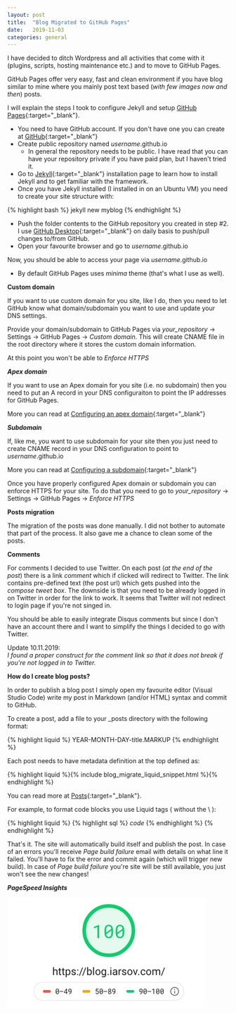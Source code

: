 ```yaml
---
layout: post
title:  "Blog Migrated to GitHub Pages"
date:   2019-11-03
categories: general
---
```


I have decided to ditch Wordpress and all activities that come with it (plugins, scripts, hosting maintenance etc.) and to move to GitHub Pages.

GitHub Pages offer very easy, fast and clean environment if you have blog similar to mine where you mainly post text based (_with few images now and then_) posts.

I will explain the steps I took to configure Jekyll and setup [GitHub Pages](https://pages.github.com){:target="_blank"}.

* You need to have GitHub account. If you don't have one you can create at [GitHub](https://github.com){:target="_blank"}
* Create public repository named _username_.github.io
    * In general the repository needs to be public. I have read that you can have your repository private if you have paid plan, but I haven't tried it.
* Go to [Jekyll](https://jekyllrb.com/docs/installation){:target="_blank"} installation page to learn how to install Jekyll and to get familiar with the framework.
* Once you have Jekyll installed (I installed in on an Ubuntu VM) you need to create your site structure with:

{% highlight bash %}
jekyll new myblog
{% endhighlight %}

* Push the folder contents to the GitHub repository you created in step #2. I use [GitHub Desktop](https://desktop.github.com){:target="_blank"} on daily basis to push/pull changes to/from GitHub.
* Open your favourite browser and go to _username_.github.io

Now, you should be able to access your page via _username_.github.io

* By default GitHub Pages uses _minima_ theme (that's what I use as well).

**Custom domain**

If you want to use custom domain for you site, like I do, then you need to let GitHub know what domain/subdomain you want to use and update your DNS settings.

Provide your domain/subdomain to GitHub Pages via _your\_repository_ -> Settings -> GitHub Pages -> _Custom domain_. This will create CNAME file in the root directory where it stores the custom domain information.

At this point you won't be able to _Enforce HTTPS_

***Apex domain***

If you want to use an Apex domain for you site (i.e. no subdomain) then you need to put an A record in your DNS configuraiton to point the IP addresses for GitHub Pages.

More you can read at [Configuring an apex domain](https://help.github.com/en/github/working-with-github-pages/managing-a-custom-domain-for-your-github-pages-site#configuring-an-apex-domain){:target="_blank"}

***Subdomain***

If, like me, you want to use subdomain for your site then you just need to create CNAME record in your DNS configuration to point to _username_.github.io

More you can read at [Configuring a subdomain](https://help.github.com/en/github/working-with-github-pages/managing-a-custom-domain-for-your-github-pages-site#configuring-a-subdomain){:target="_blank"}

Once you have properly configured Apex domain or subdomain you can enforce HTTPS for your site. To do that you need to go to _your\_repository_ -> Settings -> GitHub Pages -> _Enforce HTTPS_

**Posts migration**

The migration of the posts was done manually. I did not bother to automate that part of the process. It also gave me a chance to clean some of the posts.

**Comments**

For comments I decided to use Twitter. On each post (_at the end of the post_) there is a link _comment_ which if clicked will redirect to Twitter. The link contains pre-defined text (the post url) which gets pushed into the _compose tweet box_. <span class="crossed-text">The downside is that you need to be already logged in on Twitter in order for the link to work. It seems that Twitter will not redirect to login page if you're not singed in.</span>

You should be able to easily integrate Disqus comments but since I don't have an account there and I want to simplify the things I decided to go with Twitter.

Update 10.11.2019:<br/>
<em>I found a proper construct for the comment link so that it does not break if you're not logged in to Twitter.</em>

**How do I create blog posts?**

In order to publish a blog post I simply open my favourite editor (Visual Studio Code) write my post in Markdown (and/or HTML) syntax and commit to GitHub.

To create a post, add a file to your _posts directory with the following format:

{% highlight liquid %}
YEAR-MONTH-DAY-title.MARKUP
{% endhighlight %}

Each post needs to have metadata definition at the top defined as:

{% highlight liquid %}{% include blog_migrate_liquid_snippet.html %}{% endhighlight %}

You can read more at [Posts](https://jekyllrb.com/docs/posts){:target="_blank"}. 

For example, to format code blocks you use Liquid tags ( without the \\ ):

{% highlight liquid %}
{\% highlight sql \%}
_code_
{\% endhighlight \%}
{% endhighlight %}

That's it. The site will automatically build itself and publish the post. In case of an errors you'll receive _Page build failure_ email with details on what line it failed. You'll have to fix the error and commit again (which will trigger new build). In case of _Page build failure_ you're site will be still available, you just won't see the new changes!

***PageSpeed Insights***

<img src="/assets/pagespeed_insights.jpg" />